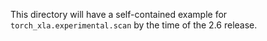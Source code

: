 This directory will have a self-contained example for `torch_xla.experimental.scan`
by the time of the 2.6 release.

